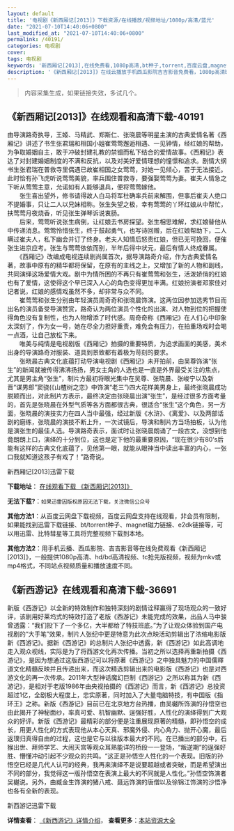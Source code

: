 ```yaml
---
layout: default
title: '电视剧《新西厢记[2013]》下载资源/在线播放/视频地址/1080p/高清/蓝光'
date: "2021-07-10T14:40:06+0800"
last_modified_at: "2021-07-10T14:40:06+0800"
permalink: /40191/
categories: 电视剧
cover:
tags: 电视剧
keywords: '新西厢记[2013],在线免费看,1080p高清,bt种子,torrent,百度云盘,magnet,磁力链,迅雷下载资源'
description: '《新西厢记[2013]》在线云播放手机西瓜影院吉吉影音免费看，1080p高清bd/hd未删减完整版和tc抢先枪版，mkv/mp4格式，附带bt/torrent种子、magnet/磁力链、百度云盘、网盘资源迅雷下载链接'
---
```


>内容采集生成，如果链接失效，多试几个。


## 《新西厢记[2013]》在线观看和高清下载-40191

由导演路奇执导，王姬、马精武、郑斯仁、张晓晨等明星主演的古典爱情名著《西厢记》讲述了书生张君瑞和相国小姐崔莺莺邂逅相遇、一见钟情，经红娘的帮助，为争取婚姻自主，敢于冲破封建礼教的禁锢而私下结合的爱情故事。《西厢记》表达了对封建婚姻制度的不满和反抗，以及对美好爱情理想的憧憬和追求。剧情大纲书生张君瑞在普救寺里偶遇已故崔相国之女莺莺，对她一见倾心，苦于无法接近。此时恰有孙飞虎听说莺莺美貌，率兵围住普救寺，要强娶莺莺为妻。崔夫人情急之下听从莺莺主意，允诺如有人能够退兵，便将莺莺嫁他。<br />　　张生喜出望外，修书请得故人白马将军杜确率兵前来解围，但事后崔夫人绝口不提婚事，只让二人以兄妹相称。张生失望之极，幸有莺莺的丫环红娘从中帮忙，扶莺莺月夜烧香，听见张生弹琴诉说衷肠。<br />　　后来，莺莺听说张生病倒，让红娘去书房探望。张生相思难解，求红娘替他从中传递消息。莺莺怜惜张生，终于鼓起勇气，也写诗回赠，后在红娘帮助下，二人瞒过崔夫人，私下幽会并订了终身。老夫人知情后怒责红娘，但已无可挽回，便催张生进京应考。张生与莺莺依依而别，半年后得中状元，最后有情人终成眷属。<br />　　《西厢记》改编成电视连续剧尚属首次，据导演路奇介绍，作为古典爱情名著，故事中原有的精华都将保留，在原有的主线之上，又增加了新的人物和副线，共同演绎这场爱情大戏。剧中为情所困的不再只有崔莺莺和张生，活泼娇俏的红娘也有了爱情，这使得这个早已深入人心的角色变得更加丰满。红娘扮演者邓家佳对记者说，红娘的感情戏虽然不多，却非常与众不同。<br />　　崔莺莺和张生分别由年轻演员周奇奇和张晓晨饰演。这两位因参加选秀节目而出名的演员备受导演赞赏，路奇认为两位演员个性化的出演、对人物到位的把握使得角色没有复制性，也为人物增添了时代感。周奇奇称《西厢记》在人们心中印象太深刻了，作为女一号，她在尽全力担好重责，难免会有压力，在拍重场戏时会喝一点酒，让自己放松下来。<br />　　唯美与纯情是电视剧版《西厢记》拍摄的重要特质，为追求画面的美感，美术出身的导演路奇对服装、道具到景致都有着极为苛刻的要求。<br />　　张晓晨古典文化底蕴打动导演电视剧《西厢记》未开拍前，由吴尊饰演“张生”的新闻就被传得沸沸扬扬，男女主角的人选也是一直是外界最受关注的焦点，尤其是男主角&ldquo;张生”，制片方最初将眼光集中在吴尊、张晓晨、张峻宁以及新晋“谋男郎&rdquo;窦骁(《山楂树之恋》中饰演“老三”)四大花样美男身上，最终张晓晨成功脱颖而出，对此制片方表示，最终决定由张晓晨出演&ldquo;张生”，是经过很多方面考量的，首先是张晓晨在外型气质等各方面都很古典，很适合“张生”这个角色，另一方面，张晓晨的演技实力在四人当中最强，经过新版《水浒》、《离爱》、以及两部话剧的磨练，张晓晨的演技不断上升，一次试镜后，导演和制片方当场拍板，认为他是演张生的最佳人选。导演路奇表示，面试时让张晓晨朗诵了一段古文，没想到他竟朗朗上口，演绎的十分到位，这也是定下他的最重要原因，&ldquo;现在很少有80’s后能有这样的古典文化底蕴了，见他第一眼，就能从眼神当中读出丰富的内心，一张口我就知道这孩子有戏了！&rdquo;路奇说。</p>


新西厢记[2013]迅雷下载

**下载地址**： [在线观看下载 《新西厢记[2013]》](https://www.993dy.com//vod-detail-id-12099.html) 


**无法下载?**：`如果迅雷因版权原因无法下载，关注微信公众号 `

**其他方法1**：从百度云网盘下载视频，百度云网盘支持在线观看，非会员有限制，如果能找到迅雷下载链接、bt/torrent种子、magnet磁力链接、e2dk链接等，可以用迅雷、比特彗星等工具将完整视频下载到本地。

**其他方法2**：用手机云播、西瓜影院、吉吉影音等在线免费观看《新西厢记[2013]》，一般提供1080p高清、hd/bd高清视频、tc抢先版视频，视频为mkv或mp4格式，不同站点视频质量和播放速度不同。


## 《新西游记》在线观看和高清下载-36691

新版《西游记》以全新的特效制作和独特深刻的剧情诠释赢得了现场观众的一致好评，该剧用好莱坞式的特效打造了老版《西游记》未能完成的效果，出品人马中骏曾透露：“我们投下了一个多亿，大半都给了特技班底。”为了让观众体验到国产电视剧的“大手笔”效果，制片人张纪中更是特意为此次点映活动剪辑出了浓缩电影版新《西游记》。据新《西游记》的总制片人张纪中透露，新《西游记》如此高调地走入观众视线，实际是为了将西游文化再次传播。当初之所以选择再重新拍摄《西游记》，是因为想通过这版西游记可以将原著《西游记》之中独具魅力的中国儒釋道文化精髓反映并且传递出来，而这次精选剪辑出来的电影版《西游记》也是对西游文化的再一次传承。2011年大型神话魔幻巨制《西游记》之所以称其为新《西游记》，是相对于老版1986年由央视拍摄的《西游记》而言，新《西游记》总投资超过1亿，全剧极大程度上，忠实原著，同时加入了大量电脑特技，有中国版《指环王》之称。新版《西游记》目前已在北京地方台热播，由吴樾所饰演的孙悟空也由此揭开了神秘面纱，率真可爱、机智幽默、逞强好胜，人性化的演绎得到广大观众的好评。新版《西游记》最精彩的部分便是注重展现原著的精髓，即孙悟空的成长，用更人性化的方式表现他从本心天真、邪魔外侵、内心角力、抛开心魔，最后返璞归真得自由的过程，这也是它与以往版本最大的不同。在已播出的部分中，石猴出世、拜师学艺、大闹天宫等观众耳熟能详的桥段一一登场，“叛逆期”的逞强好胜、懵懂冲动引起不少观众的共鸣。“这正是孙悟空人性化的一个表现。旧版的孙悟空已经是几代人认可的经典，我再来演绎不是说要超越或者突破，而是希望演出不同的部分，我觉得这一版孙悟空在表演上最大的不同就是人性化。”孙悟空饰演者吴樾说。另外，由臧金生饰演的猪八戒、聂远饰演的唐僧以及徐锦江饰演的沙悟净也各有全新的表现。


新西游记迅雷下载

**详情查看**： [《新西游记》详情介绍](/movie/36691/)， **查看更多**：[本站资源大全](/movie/t/all/)

